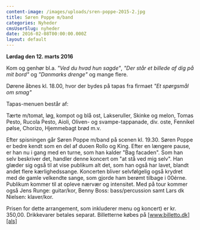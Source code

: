 ```yaml
---
content-image: /images/uploads/sren-poppe-2015-2.jpg
title: Søren Poppe m/band
categories: Nyheder
cmsUserSlug: nyheder
date: 2016-02-08T00:00:00.000Z
layout: default
---
```


**Lørdag den 12. marts 2016**

Kom og genhør bl.a. *"Ved du hvad hun sagde"*, *"Der står et billede af dig på mit bord"* og *"Danmarks drenge"* og mange flere.

Dørene åbnes kl. 18.00, hvor der bydes på tapas fra firmaet *"Et spørgsmål om smag"*

Tapas-menuen består af: 

Tærte m/tomat, løg, kompot og blå ost, Lakseruller, Skinke og melon, Tomas Pesto, Rucola Pesto, Aioli, Oliven- og svampe-tappanade, div. oste, Fennikel pølse, Chorizo, Hjemmebagt brød m.v.

Efter spisningen går Søren Poppe m/band på scenen kl. 19.30. Søren Poppe er bedre kendt som en del af duoen Rollo og King. Efter en længere pause, er han nu i gang med en turne, som han kalder "Bag facaden". Som han selv beskriver det, handler denne koncert om "at stå ved mig selv". Han glæder sig også til at vise publikum alt det, som han også har lavet, blandt andet flere kærlighedssange. Koncerten bliver selvfølgelig også krydret med de gamle velkendte sange,  som gjorde ham berømt tilbage i 00érne. Publikum kommer til at opleve nærvær og intensitet. Med på tour kommer også Jens Runge: guitar/kor, Benny Boss: bass/percussion samt Lars dk Nielsen: klaver/kor. 

Prisen for dette arrangement, som inkluderer menu og koncert) er kr. 350,00. Drikkevarer betales separat. Billetterne købes på [www.billetto.dk][als]

[als]: http://www.billetto.dk/